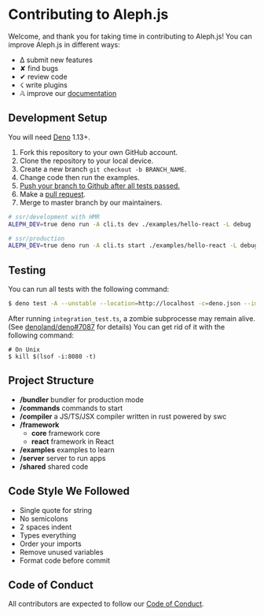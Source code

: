 # Contributing to Aleph.js

Welcome, and thank you for taking time in contributing to Aleph.js! You can improve Aleph.js in different ways:

- ∆ submit new features
- ✘ find bugs
- ✔︎ review code
- ☇ write plugins
- 𝔸 improve our [documentation](https://github.com/alephjs/alephjs.org)

## Development Setup

You will need [Deno](https://deno.land/) 1.13+.

1. Fork this repository to your own GitHub account.
2. Clone the repository to your local device.
3. Create a new branch `git checkout -b BRANCH_NAME`.
4. Change code then run the examples.
5. [Push your branch to Github after all tests passed.](#Testing)
6. Make a [pull request](https://github.com/alephjs/aleph.js/pulls).
7. Merge to master branch by our maintainers.

```bash
# ssr/development with HMR
ALEPH_DEV=true deno run -A cli.ts dev ./examples/hello-react -L debug

# ssr/production
ALEPH_DEV=true deno run -A cli.ts start ./examples/hello-react -L debug
```

## Testing

You can run all tests with the following command:

```bash
$ deno test -A --unstable --location=http://localhost -c=deno.json --import-map=import_map.json
```

After running `integration_test.ts`, a zombie subprocesse may remain alive. (See [denoland/deno#7087](https://github.com/denoland/deno/issues/7087) for details) You can get rid of it with the following command:

```shell
# On Unix
$ kill $(lsof -i:8080 -t)
```

## Project Structure

- **/bundler** bundler for production mode
- **/commands** commands to start
- **/compiler** a JS/TS/JSX compiler written in rust powered by swc
- **/framework**
  - **core** framework core
  - **react** framework in React
- **/examples** examples to learn
- **/server** server to run apps
- **/shared** shared code

## Code Style We Followed

- Single quote for string
- No semicolons
- 2 spaces indent
- Types everything
- Order your imports
- Remove unused variables
- Format code before commit

## Code of Conduct

All contributors are expected to follow our [Code of Conduct](CODE_OF_CONDUCT.md).
